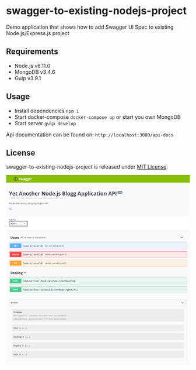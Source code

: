# swagger-to-existing-nodejs-project
Demo application that shows how to add Swagger UI Spec to existing Node.js/Express.js project

## Requirements

* Node.js v6.11.0
* MongoDB v3.4.6
* Gulp v3.9.1

## Usage

* Install dependencies `npm i`
* Start docker-compose `docker-compose up` or start you own MongoDB
* Start server `gulp develop`

Api documentation can be found on: `http://localhost:3000/api-docs`

## License

swagger-to-existing-nodejs-project is released under [MIT License](https://opensource.org/licenses/MIT).

![Screenshot](1.png?raw=true "Swagger")